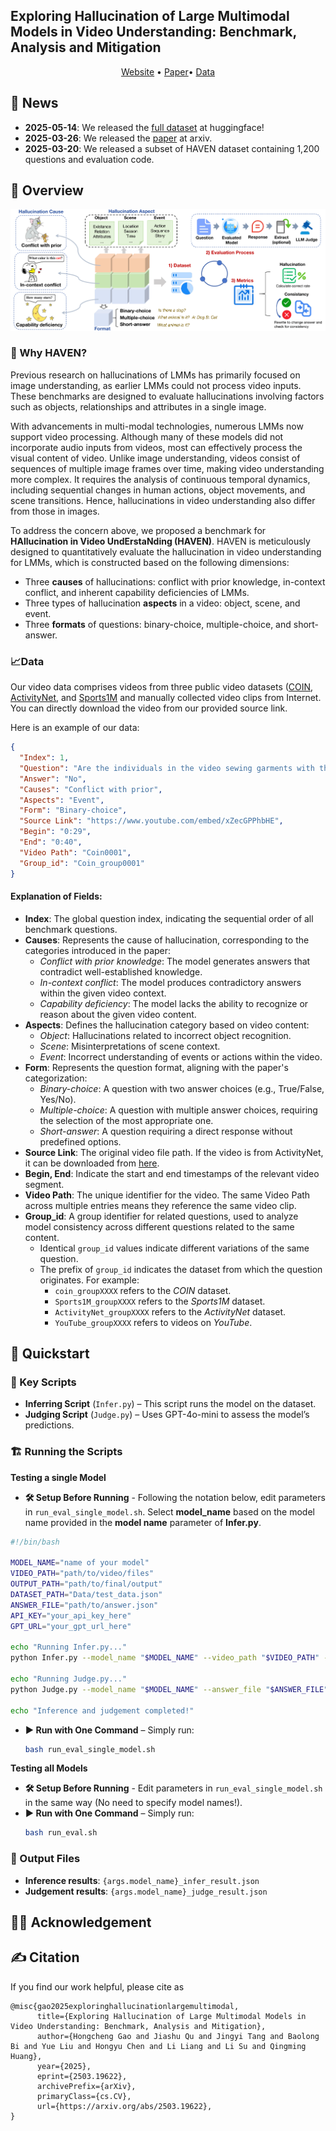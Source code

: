 ## Exploring Hallucination of Large Multimodal Models in Video Understanding: Benchmark, Analysis and Mitigation

<p align="center">
  <a href="">Website</a> •
  <a href="https://arxiv.org/abs/2503.19622">Paper</a>•
  <a href="./Data/test_data.json">Data</a> 
</p>

## 📰 News
- **2025-05-14**: We released the [full dataset](https://huggingface.co/datasets/Joshua999/HAVEN) at huggingface!
- **2025-03-26**: We released the [paper](https://arxiv.org/abs/2503.19622) at arxiv. 
- **2025-03-20**: We released a subset of HAVEN dataset containing 1,200 questions and evaluation code. 



## 👋 Overview
![Local Image](./Fig/Main.png)


### 🧐 Why HAVEN?
Previous research on hallucinations of LMMs has primarily focused on image understanding, as earlier LMMs could not process video inputs. These benchmarks are designed to evaluate hallucinations involving factors such as objects, relationships and attributes in a single image.

With advancements in multi-modal technologies, numerous LMMs now support video processing. Although many of these models did not incorporate audio inputs from videos, most can effectively process the visual content of video. Unlike image understanding, videos consist of sequences of multiple image frames over time, making video understanding more complex. It requires the analysis of continuous temporal dynamics, including sequential changes in human actions, object movements, and scene transitions. Hence, hallucinations in video understanding also differ from those in images.

To address the concern above, we proposed a benchmark for **HAllucination in Video UndErstaNding (HAVEN)**. HAVEN is meticulously designed to quantitatively evaluate the hallucination in video understanding for LMMs, which is constructed based on the following dimensions:

- Three **causes** of hallucinations: conflict with prior knowledge, in-context conflict, and inherent capability deficiencies of LMMs.
- Three types of hallucination **aspects** in a video: object, scene, and event.
- Three **formats** of questions: binary-choice, multiple-choice, and short-answer.


### 📈Data
Our video data comprises videos from three public video datasets ([COIN](https://coin-dataset.github.io/), [ActivityNet](http://activity-net.org/download.html), and [Sports1M](https://github.com/gtoderici/sports-1m-dataset) and manually collected video clips from Internet. You can directly download the video from our provided source link.

Here is an example of our data:
```json
{
  "Index": 1,
  "Question": "Are the individuals in the video sewing garments with thread?",
  "Answer": "No",
  "Causes": "Conflict with prior",
  "Aspects": "Event",
  "Form": "Binary-choice",
  "Source Link": "https://www.youtube.com/embed/xZecGPPhbHE",
  "Begin": "0:29",
  "End": "0:40",
  "Video Path": "Coin0001",
  "Group_id": "Coin_group0001"
}
```

#### Explanation of Fields:  
- **Index**: The global question index, indicating the sequential order of all benchmark questions.  
- **Causes**: Represents the cause of hallucination, corresponding to the categories introduced in the paper:  
  - *Conflict with prior knowledge*: The model generates answers that contradict well-established knowledge.  
  - *In-context conflict*: The model produces contradictory answers within the given video context.  
  - *Capability deficiency*: The model lacks the ability to recognize or reason about the given video content.  
- **Aspects**: Defines the hallucination category based on video content:  
  - *Object*: Hallucinations related to incorrect object recognition.  
  - *Scene*: Misinterpretations of scene context.  
  - *Event*: Incorrect understanding of events or actions within the video.  
- **Form**: Represents the question format, aligning with the paper's categorization:  
  - *Binary-choice*: A question with two answer choices (e.g., True/False, Yes/No).  
  - *Multiple-choice*: A question with multiple answer choices, requiring the selection of the most appropriate one.  
  - *Short-answer*: A question requiring a direct response without predefined options.  
- **Source Link**: The original video file path. If the video is from ActivityNet, it can be downloaded from [here](http://activity-net.org/download.html).  
- **Begin, End**: Indicate the start and end timestamps of the relevant video segment.  
- **Video Path**: The unique identifier for the video. The same Video Path across multiple entries means they reference the same video clip.  
- **Group_id**: A group identifier for related questions, used to analyze model consistency across different questions related to the same content. 
  - Identical `group_id` values indicate different variations of the same question.  
  - The prefix of `group_id` indicates the dataset from which the question originates. For example:  
    - `coin_groupXXXX` refers to the *COIN* dataset.  
    - `Sports1M_groupXXXX` refers to the *Sports1M* dataset.  
    - `ActivityNet_groupXXXX` refers to the *ActivityNet* dataset.  
    - `YouTube_groupXXXX` refers to videos on *YouTube*. 



## 🚀 Quickstart

### 📜 Key Scripts 
- **Inferring Script** (`Infer.py`) – This script runs the model on the dataset.  
- **Judging Script** (`Judge.py`) – Uses GPT-4o-mini to assess the model’s predictions.

### 🏗 Running the Scripts 
**Testing a single Model**
- **🛠️ Setup Before Running** - Following the notation below, edit parameters in `run_eval_single_model.sh`.
  Select **model_name** based on the model name provided in the **model name** parameter of **Infer.py**.

```bash
#!/bin/bash

MODEL_NAME="name of your model"
VIDEO_PATH="path/to/video/files"
OUTPUT_PATH="path/to/final/output"
DATASET_PATH="Data/test_data.json"
ANSWER_FILE="path/to/answer.json"
API_KEY="your_api_key_here"
GPT_URL="your_gpt_url_here"

echo "Running Infer.py..."
python Infer.py --model_name "$MODEL_NAME" --video_path "$VIDEO_PATH" --output_file "$ANSWER_FILE" --dataset_path "$DATASET_PATH"

echo "Running Judge.py..."
python Judge.py --model_name "$MODEL_NAME" --answer_file "$ANSWER_FILE" --output_file "$OUTPUT_PATH" --api_key "$API_KEY" --GPT_url "$GPT_URL"

echo "Inference and judgement completed!"
```

- **▶ Run with One Command** – Simply run:  
   ```bash
   bash run_eval_single_model.sh
   ```
**Testing all Models**
- **🛠️ Setup Before Running** - Edit parameters in `run_eval_single_model.sh` in the same way (No need to specify model names!).
- **▶ Run with One Command** – Simply run:  
   ```bash
   bash run_eval.sh
   ```
   
### 📂 Output Files
- **Inference results**: `{args.model_name}_infer_result.json`  
- **Judgement results**: `{args.model_name}_judge_result.json`  



## 🙇‍♂️ Acknowledgement



## ✍️ Citation
If you find our work helpful, please cite as
```
@misc{gao2025exploringhallucinationlargemultimodal,
      title={Exploring Hallucination of Large Multimodal Models in Video Understanding: Benchmark, Analysis and Mitigation}, 
      author={Hongcheng Gao and Jiashu Qu and Jingyi Tang and Baolong Bi and Yue Liu and Hongyu Chen and Li Liang and Li Su and Qingming Huang},
      year={2025},
      eprint={2503.19622},
      archivePrefix={arXiv},
      primaryClass={cs.CV},
      url={https://arxiv.org/abs/2503.19622}, 
}
```

